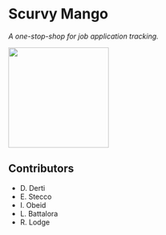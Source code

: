 # Scurvy Mango

_A one-stop-shop for job application tracking._

<img src="https://user-images.githubusercontent.com/46534486/162011452-a46bf90f-3a0a-4fdd-8c4f-0a91ef0b077a.png" width="200" height="200"></img>

## Contributors

- D. Derti
- E. Stecco
- I. Obeid
- L. Battalora
- R. Lodge
